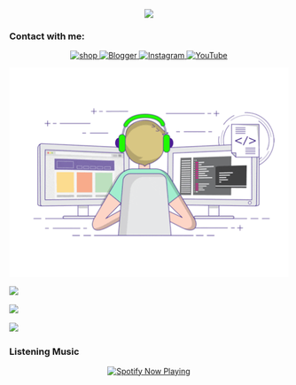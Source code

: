 <p align="center">
<a href="https://youtube.com/channel/UC2Y767o1R7Y2aOd8rC_FUAA"><img align="center" src="https://github-cardname.caliph.my.id/api?name=YanzBotz&description=Hello,%20I%20am%20YanzBotz%20I%20am%20beginner%20in%20programming,%20please%20your%20guidance&image=https://camo.githubusercontent.com/9903bf3c97f58a7c72dd1bc5a3fe3a6358b7725bcfa40ec2a6880d554cd3513a/68747470733a2f2f74656c656772612e70682f66696c652f3734653739343936626233333839643064636238352e6a7067&backgroundColor=%23ecf0f1&instagram=@riyan_ff12&github=YanzBotz&pattern=ticTacToe&colorPattern=%23eaeaea&site=youtube.com/YanzBotz"/></a>
</p>

 
 <h3 align="left">Contact with me:</h3>
 <p align="center">
  <a href="https://store.yanzbotz.repl.co" target="_blank">
    <img src="https://img.shields.io/badge/WEB STORE-%231DA1F2.svg?&style=for-the-badge&logo=shop&logoColor=white&color=071A2C" alt="shop"/>
  </a>
  <a href="https://wa.me/6285883359262?text=Hallo bg👋" target="_blank">
    <img src="https://img.shields.io/badge/whatsapp-%230077B5.svg?&style=for-the-badge&logo=bloggger&logoColor=white&color=071A2C" alt="Blogger"/>
  </a>
  <a href="https://instagram.com/riyan_ff12" target="_blank">
    <img src="https://img.shields.io/badge/instagram-%23E4405F.svg?&style=for-the-badge&logo=instagram&logoColor=white&color=071A2C" alt="Instagram"/>
  </a>
  <a href="https://youtube.com/channel/UC2Y767o1R7Y2aOd8rC_FUAA" target="_blank">
    <img src="https://img.shields.io/badge/youtube-%2312100E.svg?&style=for-the-badge&logo=youtube&logoColor=white&color=071A2C" alt="YouTube"/>
  </a>
</p>


<p align="center">
  <img alig src="./code.gif" />
</p>


<p align="left">
<img src="https://github-readme-stats.vercel.app/api?username=YanzBotz&bg_color=30,e96443,904e95&title_color=fff&text_color=fff&count_private=true&include_all_commits=true&icon_color=fff&hide_border=false&show_icons=falze" /></a>
</p> 

<p align="left">
  <a href="https://github.com/YanzBotz"><img src="https://github-readme-stats.vercel.app/api/top-langs?username=YanzBot&bg_color=30,e96443,904e95&title_color=fff&text_color=fff&hide_border=true&hide_title=false&show_icons=true&layout=compact&langs_count=10" /></a>
</p>

<p align="left">
<a href="https://github.com/YanzBotz"><img src="https://github-readme-stats.vercel.app/api/top-langs/?username=YanzBotz"></a>
</p>

<h3 align="left">Listening Music</h3>
<p align="center">
  <a href="https://open.spotify.com/track/4y7XDqU1g5qhz4sJhfW4ts?si=G2gRpYsuRr64LxuflkGR5A&utm_source=native-share-menu&utm_source=native-share-menu&utm_source=copy-link" target="_blank"><img src="https://now-playing-on-spotify.vercel.app/api/spotify" alt="Spotify Now Playing" width="350"/></a>
</p>
